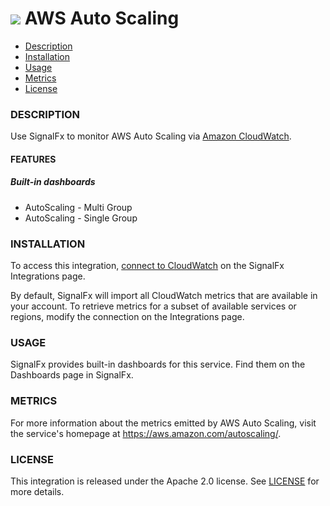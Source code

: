 # ![](./img/integration_awsautoscaling.png)  AWS Auto Scaling

- [Description](#description)
- [Installation](#installation)
- [Usage](#usage)
- [Metrics](#metrics)
- [License](#license)

### DESCRIPTION

Use SignalFx to monitor AWS Auto Scaling via [Amazon CloudWatch](https://github.com/signalfx/integrations/tree/master/aws)[](sfx_link:aws).

#### FEATURES

##### Built-in dashboards

- AutoScaling - Multi Group
- AutoScaling - Single Group

### INSTALLATION

To access this integration, [connect to CloudWatch](https://github.com/signalfx/integrations/tree/master/aws)[](sfx_link:aws) on the SignalFx Integrations page.

By default, SignalFx will import all CloudWatch metrics that are available in your account. To retrieve metrics for a subset of available services or regions, modify the connection on the Integrations page.

### USAGE

SignalFx provides built-in dashboards for this service. Find them on the Dashboards page in SignalFx.

### METRICS

For more information about the metrics emitted by AWS Auto Scaling, visit the service's homepage at https://aws.amazon.com/autoscaling/.

### LICENSE

This integration is released under the Apache 2.0 license. See [LICENSE](./LICENSE) for more details.
